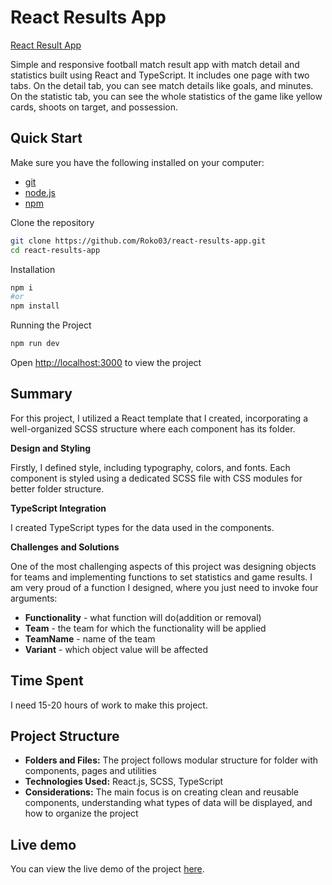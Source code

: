 # React Results App

[React Result App](../main/public/react-result-app.mp4)

Simple and responsive football match result app with match detail and statistics built using React and TypeScript. It includes one page with two tabs. On the detail tab, you can see match details like goals, and minutes. On the statistic tab, you can see the whole statistics of the game like yellow cards, shoots on target, and possession.

## Quick Start

Make sure you have the following installed on your computer:

- [git](https://git-scm.com/)
- [node.js](https://nodejs.org/en)
- [npm](https://www.npmjs.com/)

Clone the repository

```bash
git clone https://github.com/Roko03/react-results-app.git
cd react-results-app
```

Installation

```bash
npm i
#or
npm install
```

Running the Project

```bash
npm run dev
```

Open [http://localhost:3000](http://localhost:3000) to view the project

## Summary

For this project, I utilized a React template that I created, incorporating a well-organized SCSS structure where each component has its folder.

**Design and Styling**

Firstly, I defined style, including typography, colors, and fonts. Each component is styled using a dedicated SCSS file with CSS modules for better folder structure.

**TypeScript Integration**

I created TypeScript types for the data used in the components.

**Challenges and Solutions**

One of the most challenging aspects of this project was designing objects for teams and implementing functions to set statistics and game results. I am very proud of a function I designed, where you just need to invoke four arguments:

- **Functionality** - what function will do(addition or removal)
- **Team** - the team for which the functionality will be applied
- **TeamName** - name of the team
- **Variant** - which object value will be affected

## Time Spent

I need 15-20 hours of work to make this project.

## Project Structure

- **Folders and Files:** The project follows modular structure for folder with components, pages and utilities
- **Technologies Used:** React.js, SCSS, TypeScript
- **Considerations:** The main focus is on creating clean and reusable components, understanding what types of data will be displayed, and how to organize the project

## Live demo

You can view the live demo of the project [here](https://react-result-app.netlify.app/).
